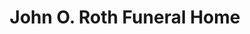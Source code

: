 ---
title: "John O. Roth Funeral Home"
url: /tonawanda/john-o-roth-funeral-home/
shop: Bestattungen
---